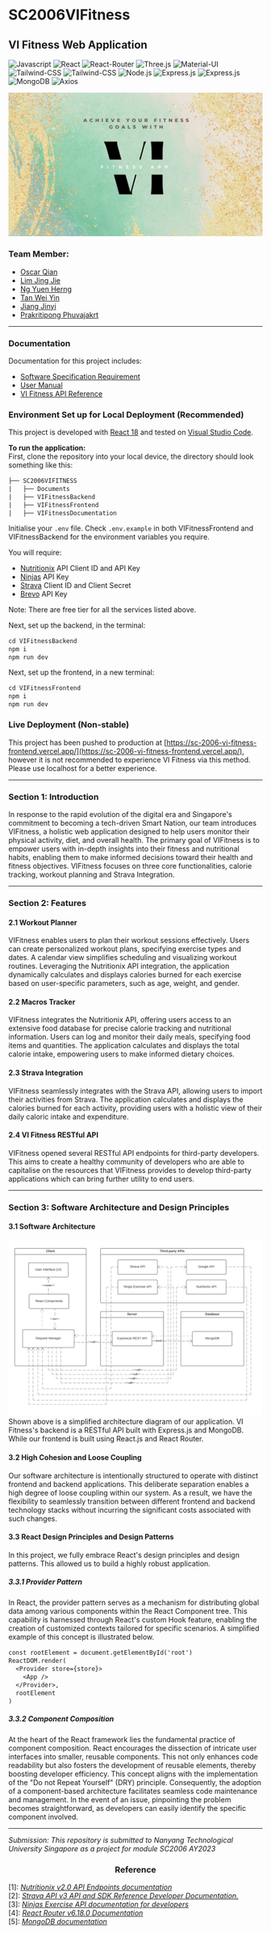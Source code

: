# SC2006VIFitness

## VI Fitness Web Application

<img src="http://img.shields.io/badge/Javascript-fcd400?style=flat-square&logo=javascript&logoColor=black" alt="Javascript">
<img src="https://img.shields.io/badge/React-20232A?style=flat-square&logo=react&logoColor=61DAFB" alt="React">
<img src="https://img.shields.io/badge/React Router-black?style=flat-square&logo=reactrouter&logoColor=CA4245" alt="React-Router">
<img src="https://img.shields.io/badge/threejs-black?style=flat-square&logo=three.js&logoColor=white" alt="Three.js">
<img src="https://img.shields.io/badge/Material--UI-0081CB?style=flat-square&logo=mui&logoColor=white" alt="Material-UI">
<img src="https://img.shields.io/badge/Tailwind--CSS-06B6D4?style=flat-square&logo=tailwind-css&logoColor=white" alt="Tailwind-CSS">
<img src="https://img.shields.io/badge/GSAP-88CE02?style=flat-square&logo=greensock&logoColor=white" alt="Tailwind-CSS">
<img src="https://img.shields.io/badge/Node.js-43853D?style=flat-square&logo=node.js&logoColor=white" alt="Node.js">
<img src="https://img.shields.io/badge/Express.js-17202C?style=flat-square&logo=express" alt="Express.js">
<img src="https://img.shields.io/badge/Express.js-17202C?style=flat-square&logo=express" alt="Express.js">
<img src="https://img.shields.io/badge/MongoDB-4EA94B?style=flat-square&logo=mongodb&logoColor=white" alt="MongoDB">
<img src="https://img.shields.io/badge/Axios-5A29E4?style=flat-square&logo=axios&logoColor=white" alt="Axios">

![Cover](./Documents/Diagrams/VIFitnessCover.png)

### Team Member:

- [Oscar Qian](https://github.com/oscarqjh)
- [Lim Jing Jie]()
- [Ng Yuen Herng]()
- [Tan Wei Yin]()
- [Jiang Jinyi]()
- [Prakritipong Phuvajakrt]()

---

### Documentation

Documentation for this project includes:

- [Software Specification Requirement](./Documents/VIFitness%20Software%20Specification%20Requirement.pdf)
- [User Manual](https://sc-2006-vi-fitness.vercel.app/docs/guides/introduction/)
- [VI Fitness API Reference](https://sc-2006-vi-fitness.vercel.app/docs/developerapi/getting-started/)

### Environment Set up for Local Deployment (Recommended)

This project is developed with [React 18](https://react.dev/) and tested on [Visual Studio Code](https://code.visualstudio.com/).

**To run the application:**  
First, clone the repository into your local device, the directory should look something like this:

```
├── SC2006VIFITNESS
|   ├── Documents
|   ├── VIFitnessBackend
|   ├── VIFitnessFrontend
|   ├── VIFitnessDocumentation
```

Initialise your `.env` file. Check `.env.example` in both VIFitnessFrontend and VIFitnessBackend for the environment variables you require.

You will require:

- [Nutritionix](https://www.nutritionix.com/business/api) API Client ID and API Key
- [Ninjas](https://api-ninjas.com/) API Key
- [Strava](https://developers.strava.com/docs/reference/) Client ID and Client Secret
- [Brevo](https://www.brevo.com/) API Key

Note: There are free tier for all the services listed above.

Next, set up the backend, in the terminal:

```
cd VIFitnessBackend
npm i
npm run dev
```

Next, set up the frontend, in a new terminal:

```
cd VIFitnessFrontend
npm i
npm run dev
```

### Live Deployment (Non-stable)

This project has been pushed to production at [https://sc-2006-vi-fitness-frontend.vercel.app/](https://sc-2006-vi-fitness-frontend.vercel.app/), however it is not recommended to experience VI Fitness via this method. Please use localhost for a better experience.

---

### Section 1: Introduction

In response to the rapid evolution of the digital era and Singapore's commitment to becoming a tech-driven Smart Nation, our team introduces VIFitness, a holistic web application designed to help users monitor their physical activity, diet, and overall health. The primary goal of VIFitness is to empower users with in-depth insights into their fitness and nutritional habits, enabling them to make informed decisions toward their health and fitness objectives. VIFitness focuses on three core functionalities, calorie tracking, workout planning and Strava Integration.

---

### Section 2: Features

#### 2.1 Workout Planner

VIFitness enables users to plan their workout sessions effectively. Users can create personalized workout plans, specifying exercise types and dates. A calendar view simplifies scheduling and visualizing workout routines. Leveraging the Nutritionix API integration, the application dynamically calculates and displays calories burned for each exercise based on user-specific parameters, such as age, weight, and gender.

#### 2.2 Macros Tracker

VIFitness integrates the Nutritionix API, offering users access to an extensive food database for precise calorie tracking and nutritional information. Users can log and monitor their daily meals, specifying food items and quantities. The application calculates and displays the total calorie intake, empowering users to make informed dietary choices.

#### 2.3 Strava Integration

VIFitness seamlessly integrates with the Strava API, allowing users to import their activities from Strava. The application calculates and displays the calories burned for each activity, providing users with a holistic view of their daily caloric intake and expenditure.

#### 2.4 VI Fitness RESTful API

VIFitness opened several RESTful API endpoints for third-party developers. This aims to create a healthy community of developers who are able to capitalise on the resources that VIFitness provides to develop third-party applications which can bring further utility to end users.

---

### Section 3: Software Architecture and Design Principles

#### 3.1 Software Architecture

![archidiagram](./Documents/Diagrams/SimplifiedArchitectureDiagram.jpeg)  
Shown above is a simplified architecture diagram of our application. VI Fitness's backend is a RESTful API built with Express.js and MongoDB. While our frontend is built using React.js and React Router.

#### 3.2 High Cohesion and Loose Coupling

Our software architecture is intentionally structured to operate with distinct frontend and backend applications. This deliberate separation enables a high degree of loose coupling within our system. As a result, we have the flexibility to seamlessly transition between different frontend and backend technology stacks without incurring the significant costs associated with such changes.

#### 3.3 React Design Principles and Design Patterns

In this project, we fully embrace React's design principles and design patterns. This allowed us to build a highly robust application.

##### 3.3.1 Provider Pattern

In React, the provider pattern serves as a mechanism for distributing global data among various components within the React Component tree. This capability is harnessed through React's custom Hook feature, enabling the creation of customized contexts tailored for specific scenarios. A simplified example of this concept is illustrated below.

```
const rootElement = document.getElementById('root')
ReactDOM.render(
  <Provider store={store}>
    <App />
  </Provider>,
  rootElement
)
```

##### 3.3.2 Component Composition

At the heart of the React framework lies the fundamental practice of component composition. React encourages the dissection of intricate user interfaces into smaller, reusable components. This not only enhances code readability but also fosters the development of reusable elements, thereby boosting developer efficiency. This concept aligns with the implementation of the "Do not Repeat Yourself" (DRY) principle. Consequently, the adoption of a component-based architecture facilitates seamless code maintenance and management. In the event of an issue, pinpointing the problem becomes straightforward, as developers can easily identify the specific component involved.

---

_Submission: This repository is submitted to Nanyang Technological University Singapore as a project for module SC2006 AY2023_

<h3 align="center">Reference</h3>

[1]: [_Nutritionix v2.0 API Endpoints documentation_](https://developer.nutritionix.com/docs/v2)  
[2]: [_Strava API v3 API and SDK Reference Developer Documentation._](https://developers.strava.com/docs/reference/)  
[3]: [_Ninjas Exercise API documentation for developers_](https://api-ninjas.com/api/exercises)  
[4]: [_React Router v6.18.0 Documentation_](https://reactrouter.com/en/main)  
[5]: [_MongoDB documentation_](https://www.mongodb.com/docs)
